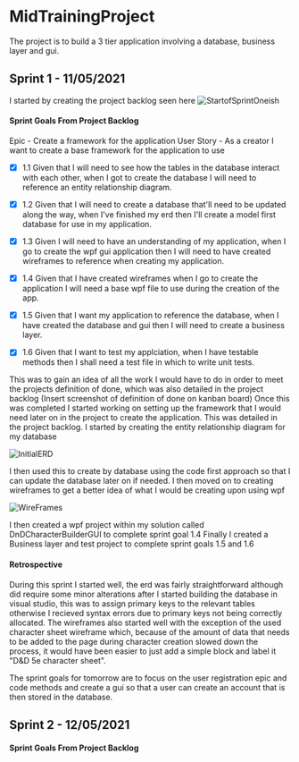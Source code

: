 # MidTrainingProject
The project is to build a 3 tier application involving a database, business layer and gui.

## Sprint 1 - 11/05/2021

I started by creating the project backlog seen here
![StartofSprintOneish](https://user-images.githubusercontent.com/81698105/117843468-be171180-b276-11eb-96d4-ca00a9571b77.png)

#### Sprint Goals From Project Backlog
Epic - Create a framework for the application
User Story - As a creator I want to create a base framework for the application to use
- [x] 1.1 Given that I will need to see how the tables in the database interact with each other, when I got to create the database I will need to reference an entity relationship diagram.
- [x] 1.2 Given that I will need to create a database that'll need to be updated along the way, when I've finished my erd then I'll create a model first database for use in my application.
- [x] 1.3 Given I will need to have an understanding of my application, when I go to create the wpf gui application then I will need to have created wireframes to reference when creating my application.
- [x] 1.4 Given that I have created wireframes when I go to create the application I will need a base wpf file to use during the creation of the app.
- [x] 1.5 Given that I want my application to reference the database, when I have created the database and gui then I will need to create a business layer.
- [x] 1.6 Given that I want to test my applciation, when I have testable methods then I shall need a test file in which to write unit tests.


This was to gain an idea of all the work I would have to do in order to meet the projects definition of done, which was also detailed in the project backlog
(Insert screenshot of definition of done on kanban board)
Once this was completed I started working on setting up the framework that I would need later on in the project to create the application. This was detailed in the project backlog.
I started by creating the entity relationship diagram for my database

![InitialERD](https://user-images.githubusercontent.com/81698105/117853421-4f3eb600-b280-11eb-9006-da83696a6757.png)

I then used this to create by database using the code first approach so that I can update the database later on if needed.
I then moved on to creating wireframes to get a better idea of what I would be creating upon using wpf

![WireFrames](https://user-images.githubusercontent.com/81698105/117853453-582f8780-b280-11eb-9cb3-47ac73502dd9.png)

I then created a wpf project within my solution called DnDCharacterBuilderGUI to complete sprint goal 1.4
Finally I created a Business layer and test project to complete sprint goals 1.5 and 1.6

#### Retrospective
During this sprint I started well, the erd was fairly straightforward although did require some minor alterations after I started building the database in visual studio, this was to assign primary keys to the relevant tables otherwise I recieved syntax errors due to primary keys not being correctly allocated.
The wireframes also started well with the exception of the used character sheet wireframe which, because of the amount of data that needs to be added to the page during character creation slowed down the process, it would have been easier to just add a simple block and label it "D&D 5e character sheet".

The sprint goals for tomorrow are to focus on the user registration epic and code methods and create a gui so that a user can create an account that is then stored in the database.

## Sprint 2 - 12/05/2021
#### Sprint Goals From Project Backlog

